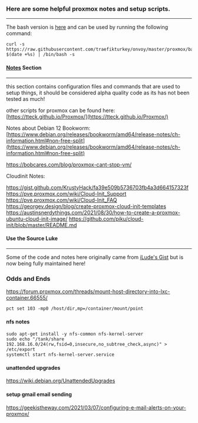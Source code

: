 ### Here are some helpful proxmox notes and setup scripts.
- - -
The bash version is [here](https://github.com/traefikturkey/onvoy/blob/master/proxmox/bash/setup.sh) and can be used by running the following command:
```
curl -s https://raw.githubusercontent.com/traefikturkey/onvoy/master/proxmox/bash/setup.sh?$(date +%s) | /bin/bash -s
```

#### [Notes](/traefikturkey/onvoy/blob/master/proxmox/notes) Section
- - - 
this section contains configuration files and commands that are used to setup things, it should be considered alpha quality code as its has not been tested as much!

other scripts for proxmox can be found here: [https://tteck.github.io/Proxmox/](https://tteck.github.io/Proxmox/)

Notes about Debian 12 Bookworm: [https://www.debian.org/releases/bookworm/amd64/release-notes/ch-information.html#non-free-split](https://www.debian.org/releases/bookworm/amd64/release-notes/ch-information.html#non-free-split)

https://bobcares.com/blog/proxmox-cant-stop-vm/

Cloudinit Notes:

https://gist.github.com/KrustyHack/fa39e509b5736703fb4a3d664157323f
https://pve.proxmox.com/wiki/Cloud-Init_Support
https://pve.proxmox.com/wiki/Cloud-Init_FAQ
https://georgev.design/blog/create-proxmox-cloud-init-templates
https://austinsnerdythings.com/2021/08/30/how-to-create-a-proxmox-ubuntu-cloud-init-image/
https://github.com/piku/cloud-init/blob/master/README.md

#### Use the Source Luke
- - -
Some of the code and notes here originally came from [iLude's Gist](https://gist.github.com/ilude/32aec45964bc1207810f7e6e49544064) but is now being fully maintained here!

### Odds and Ends
https://forum.proxmox.com/threads/mount-host-directory-into-lxc-container.66555/
```
pct set 103 -mp0 /host/dir,mp=/container/mount/point
```

#### nfs notes
```
sudo apt-get install -y nfs-common nfs-kernel-server
sudo echo "/tank/share       192.168.16.0/24(rw,fsid=0,insecure,no_subtree_check,async)" > /etc/export
systemctl start nfs-kernel-server.service
```

#### unattended upgrades
https://wiki.debian.org/UnattendedUpgrades

#### setup gmail email sending 
https://geekistheway.com/2021/03/07/configuring-e-mail-alerts-on-your-proxmox/
